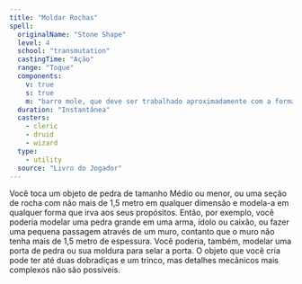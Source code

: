 ```yaml
---
title: "Moldar Rochas"
spell:
  originalName: "Stone Shape"
  level: 4
  school: "transmutation"
  castingTime: "Ação"
  range: "Toque"
  components:
    v: true
    s: true
    m: "barro mole, que deve ser trabalhado aproximadamente com a forma desejada para o objeto de pedra"
  duration: "Instantânea"
  casters:
    - cleric
    - druid
    - wizard
  type:
    - utility
  source: "Livro do Jogador"
---
```


Você toca um objeto de pedra de tamanho Médio ou menor, ou uma seção de rocha com não mais de 1,5 metro em qualquer dimensão e modela-a em qualquer forma que irva aos seus propósitos. Então, por exemplo, você poderia modelar uma pedra grande em uma arma, ídolo ou caixão, ou fazer uma pequena passagem através de um muro, contanto que o muro não tenha mais de 1,5 metro de espessura. Você poderia, também, modelar uma porta de pedra ou sua moldura para selar a porta. O objeto que você cria pode ter até duas dobradiças e um trinco, mas detalhes mecânicos mais complexos não são possíveis.
